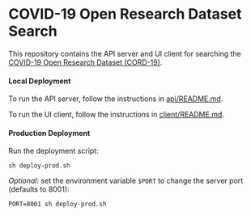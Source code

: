 # COVID-19 Open Research Dataset Search

This repository contains the API server and UI client for searching the [COVID-19 Open Research Dataset (CORD-19)](https://pages.semanticscholar.org/coronavirus-research).

#### Local Deployment

To run the API server, follow the instructions in [api/README.md](./api/README.md).

To run the UI client, follow the instructions in [client/README.md](./client/README.md).

#### Production Deployment

Run the deployment script:
```
sh deploy-prod.sh
```

*Optional:* set the environment variable `$PORT` to change the server port (defaults to 8001):
```
PORT=8001 sh deploy-prod.sh
```
